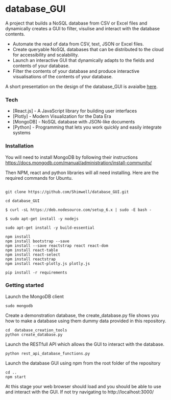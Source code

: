 # database_GUI

A project that builds a NoSQL database from CSV or Excel files and dynamically creates a GUI to filter, visulise and interact with the database contents.

  - Automate the read of data from CSV, text, JSON or Excel files.
  - Create queryable NoSQL databases that can be distributed to the cloud for accessibility and scalability.
  - Launch an interactive GUI that dynamically adapts to the fields and contents of your database.
  - Filter the contents of your database and produce interactive visualisations of the contents of your database.

A short presentation on the design of the database_GUI is avaialbe [here].



### Tech
* [React.js] - A JavaScript library for building user interfaces
* [Plotly] - Modern Visualization for the Data Era
* [MongoDB] - NoSQL database with JSON-like documents
* [Python] - Programming that lets you work quickly and easily integrate systems  

### Installation

You will need to install MongoDB by following their instructions https://docs.mongodb.com/manual/administration/install-community/

Then NPM, react and python libraries will all need installing. Here are the required commands for Ubuntu.


```

git clone https://github.com/Shimwell/database_GUI.git

cd database_GUI

$ curl -sL https://deb.nodesource.com/setup_6.x | sudo -E bash -

$ sudo apt-get install -y nodejs

sudo apt-get install -y build-essential

npm install
npm install bootstrap --save
npm install --save reactstrap react react-dom
npm install react-table
npm install react-select
npm install reactstrap
npm install react-plotly.js plotly.js

pip install -r requirements

```

### Getting started

Launch the MongoDB client

```
sudo mongodb
```


Create a demonstration database, the create_database.py file shows you how to make a database using them dummy data provided in this repository.

```
cd  database_creation_tools
python create_database.py

```

Launch the RESTfull API which allows the GUI to interact with the database.

```
python rest_api_database_functions.py
```

Launch the database GUI using npm from the root folder of the repository

```
cd ..
npm start
```

At this stage your web browser should load and you should be able to use and interact with the GUI. If not try navigating to http://localhost:3000/


[here]: <https://slides.com/shimwell/database_gui#/>
